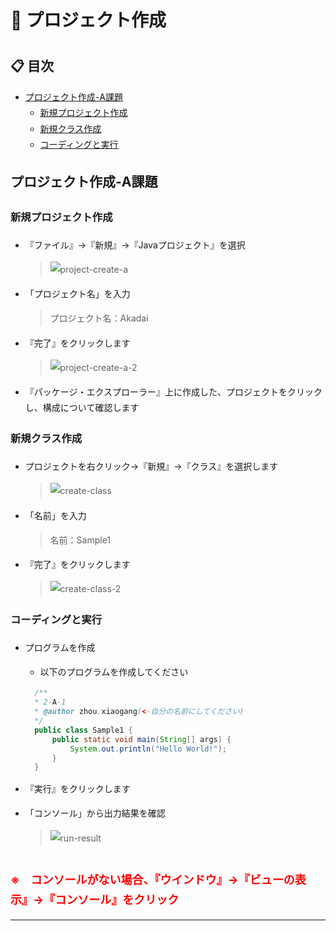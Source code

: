 <style>  
  body {
    line-height: 1.8;
  }
  span.tips {
    color: red;
    font-size: 18px;
    font-weight: bold;
  }
  span.link {
    font-size: 18px;
  }
</style>

# 🚀 プロジェクト作成

<span class="link">

</span>

## 📋 目次
  - [プロジェクト作成-A課題](#project-a-create)
    - [新規プロジェクト作成](#create-new-project)
    - [新規クラス作成](#create-new-class)
    - [コーディングと実行](#coding-and-run)  

<h2 id="project-a-create"> プロジェクト作成-A課題</h2>

<h3 id="create-new-project"> 新規プロジェクト作成</h3>

  - 『ファイル』->『新規』->『Javaプロジェクト』を選択<br>
     >![project-create-a](/images/projectA/project-create-1.jpg)
  - 「プロジェクト名」を入力
     > プロジェクト名：Akadai <br>
  - 『完了』をクリックします<br>
     >![project-create-a-2](/images/projectA/project-create-2.jpg)
  - 『パッケージ・エクスプローラー』上に作成した、プロジェクトをクリックし、構成について確認します<br>

<h3 id="create-new-class"> 新規クラス作成</h3>

  - プロジェクトを右クリック->『新規』->『クラス』を選択します<br>
     >![create-class](/images/projectA/class-create-1.jpg)
  - 「名前」を入力
     >名前：Sample1<br>
  - 『完了』をクリックします
     >![create-class-2](/images/projectA/class-create-2.jpg)

<h3 id="coding-and-run"> コーディングと実行</h3>

  - プログラムを作成
     - 以下のプログラムを作成してください

     ```java
       /**
       * 2-A-1
       * @author zhou.xiaogang(<-自分の名前にしてください)
       */
       public class Sample1 {
           public static void main(String[] args) {
               System.out.println("Hello World!");
           }
       }
     ```
  - 『実行』をクリックします
  - 「コンソール」から出力結果を確認
    >![run-result](/images/projectA/run-result.jpg)

<br>
<span class="tips">
    ※　コンソールがない場合、『ウインドウ』->『ビューの表示』->『コンソール』をクリック
</span>

---




